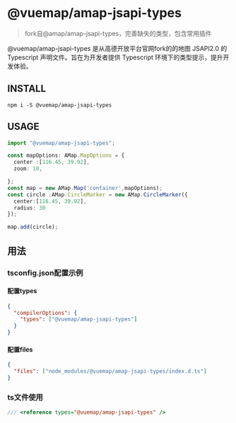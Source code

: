 # @vuemap/amap-jsapi-types

> fork自@amap/amap-jsapi-types，完善缺失的类型，包含常用插件

@vuemap/amap-jsapi-types 是从高德开放平台官网fork的的地图 JSAPI2.0 的 Typescript 声明文件。旨在为开发者提供 Typescript 环境下的类型提示，提升开发体验。

## INSTALL

`npm i -S @vuemap/amap-jsapi-types`

## USAGE

```ts
import "@vuemap/amap-jsapi-types";

const mapOptions: AMap.MapOptions = {
  center :[116.45, 39.92],
  zoom: 10,

};
const map = new AMap.Map('container',mapOptions);
const circle :AMap.CircleMarker = new AMap.CircleMarker({
  center:[116.45, 39.92],
  radius: 30
});

map.add(circle);
```

## 用法

### tsconfig.json配置示例

#### 配置types

```json
{
  "compilerOptions": {
    "types": ["@vuemap/amap-jsapi-types"]
  }
}
```

#### 配置files

```json
{
  "files": ["node_modules/@vuemap/amap-jsapi-types/index.d.ts"]
}

```

### ts文件使用

```ts
/// <reference types="@vuemap/amap-jsapi-types" />
```

### 